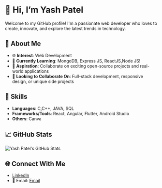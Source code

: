 # 👋 Hi, I’m Yash Patel  
Welcome to my GitHub profile! I'm a passionate web developer who loves to create, innovate, and explore the latest trends in technology.  

## 👀 About Me  
- 🌐 **Interest**: Web Development  
- 🌱 **Currently Learning**: MongoDB, Express JS, ReactJS,Node JS!
- 💼 **Aspiration**: Collaborate on exciting open-source projects and real-world applications  
- 💞️ **Looking to Collaborate On**: Full-stack development, responsive design, or unique side projects  

## 🚀 Skills  
- **Languages**: C,C++, JAVA, SQL
- **Frameworks/Tools**: React, Angular, Flutter, Android Studio
- **Others**: Canva

## 📈 GitHub Stats  
![Yash Patel's GitHub Stats](https://github-readme-stats.vercel.app/api?username=yash-b-patel&show_icons=true&theme=radical)  

## 🌐 Connect With Me  
- [LinkedIn](https://linkedin.com/in/yashpatel)   
- 📧 Email: [Email](mailto:yashbpatel20@gmail.com)  

